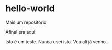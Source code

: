 # hello-world
Mais um repositório


Afinal era aqui

Isto é um teste.
Nunca usei isto.
Vou ali já venho.

